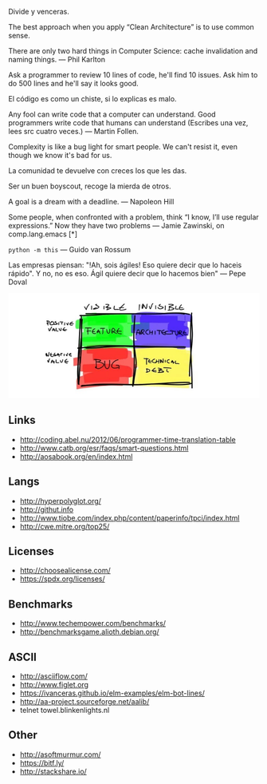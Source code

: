 Divide y venceras.

The best approach when you apply “Clean Architecture” is to use common sense.

There are only two hard things in Computer Science: cache invalidation and naming things.
— Phil Karlton

Ask a programmer to review 10 lines of code, he'll find 10 issues. Ask him to do 500 lines and he'll say it looks good.

El código es como un chiste, si lo explicas es malo.

Any fool can write code that a computer can understand. Good programmers write code that humans can understand (Escribes una vez, lees src cuatro veces.)
— Martin Follen.

Complexity is like a bug light for smart people. We can't resist it, even though we know it's bad for us.

La comunidad te devuelve con creces los que les das.

Ser un buen boyscout, recoge la mierda de otros.

A goal is a dream with a deadline.
— Napoleon Hill

Some people, when confronted with a problem, think “I know, I’ll use regular expressions.” Now they have two problems
— Jamie Zawinski, on comp.lang.emacs [*]

`python -m this`
— Guido van Rossum

Las empresas piensan: "!Ah, sois ágiles! Eso quiere decir que lo haceis rápido". Y no, no es eso. Ágil quiere decir que lo hacemos bien"
— Pepe Doval

![linux observability tools](imgs/IMG_20151119_091259.jpg)


Links
-----

 * http://coding.abel.nu/2012/06/programmer-time-translation-table
 * http://www.catb.org/esr/faqs/smart-questions.html
 * http://aosabook.org/en/index.html

Langs
-----

 * http://hyperpolyglot.org/
 * http://githut.info
 * http://www.tiobe.com/index.php/content/paperinfo/tpci/index.html
 * http://cwe.mitre.org/top25/

Licenses
----------

 * http://choosealicense.com/
 * https://spdx.org/licenses/

Benchmarks
----------

* http://www.techempower.com/benchmarks/
* http://benchmarksgame.alioth.debian.org/

ASCII
-----

* http://asciiflow.com/
* http://www.figlet.org
* https://ivanceras.github.io/elm-examples/elm-bot-lines/
* http://aa-project.sourceforge.net/aalib/
* telnet towel.blinkenlights.nl

Other
-----

 * http://asoftmurmur.com/
 * https://bitf.ly/
 * http://stackshare.io/

